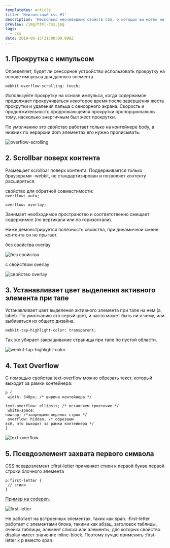 ```yaml
---
templateKey: article
title: 'Неизвестный css #1'
description: 'Несколько неочевидных свойств CSS, о которых вы могли не знать. '
preview: /img/html-css.jpg
tags:
  - css
date: 2019-06-15T21:00:00.000Z
---
```

## 1. Прокрутка с импульсом

Определяет, будет ли сенсорное устройство использовать прокрутку на основе импульса для данного элемента.

`webkit-overflow-scrolling: touch;`  

Используйте прокрутку на основе импульса, когда содержимое продолжает прокручиваться некоторое время после завершения жеста прокрутки и удаления пальца с сенсорного экрана. Скорость и продолжительность продолжающейся прокрутки пропорциональны тому, насколько энергичным был жест прокрутки.

По умолчанию это свойство работает только на контейнере body, в нижних по иерархии dom элементах его нужно прописывать. 

![overflow-scrolling](/img/overflow-scrolling.gif "overflow-scrolling")

## 2. Scrollbar поверх контента

Размещает scrollbar поверх контента. Поддерживается только браузерами -webkit, не стандартизирован и позволяет контенту расширяться.

<p>свойство для обратной совместимости:<br><code>overflow: auto;</code></p>

`overflow: overlay;`

Занимает необходимое пространство и соответственно смещает содержимое (по вертикали или по горизонтали).

Ниже демонстрируется полезность свойства, при динамичной смене контента он не прыгает.  

без свойства overlay

![без свойства](/img/without-overlay.gif "без свойства")

c свойством overlay

![свойство overlay](/img/with-overlay.gif "свойство overlay")

## 3. Устанавливает цвет выделения активного элемента при тапе

Устанавливает цвет выделения активного элемента при тапе на нем (a, label). По умолчанию это серый цвет, и часто может быть ни к чему, или выбиваться из общего дизайна.

`webkit-tap-highlight-color: transparent;`

Так же убирает закрашивание страницы при тапе по пустой области.

![webkit-tap-highlight-color](/img/webkit-tap-highlight-color.jpg "webkit-tap-highlight-color")

## 4. Text Overflow

С помощью свойства text-overflow можно обрезать текст, который выходит за рамки контейнера:

<code>p { <br>  width: 340px; /\* ширина контейнера \*/<br>  text-overflow: ellipsis; /\* вставляем троеточие \*/<br>  white-space: nowrap; /\*запрещаем перенос строк \*/<br>  overflow: hidden; /\* обрезаем всё, что выходит за рамки контейнера \*/<br>}</code>

![text-overflow](/img/text-overflow.gif "text-overflow")

## 5. Псевдоэлемент захвата первого символа

CSS псевдоэлемент ::first-letter применяет стили к первой букве первой строки блочного элемента

<code>p:first-letter { <br> // стили <br>}</code>

<a href="https://codepen.io/kreiz0/pen/dBMowV?&page=1" target="_blank">Пример на codepen</a>.

![first-letter](/img/first-letter.png "first-letter")

Не работает на встроенных элементах, таких как span. :first-letter работает с элементами блока, такими как абзац, заголовок таблицы, ячейка таблицы, элемент списка или элементы, для которых свойство display имеет значение inline-block. Поэтому лучше применять :first-letter к p вместо span.

